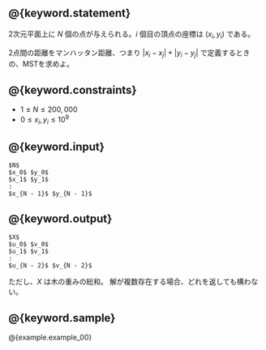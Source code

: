 ## @{keyword.statement}
2次元平面上に $N$ 個の点が与えられる。$i$ 個目の頂点の座標は $(x_i, y_i)$ である。 

2点間の距離をマンハッタン距離、つまり $|x_i - x_j| + |y_i - y_j|$ で定義するときの、MSTを求めよ。

## @{keyword.constraints}

- $1 \leq N \leq 200,000$
- $0 \leq x_i, y_i \leq 10^9$

## @{keyword.input}

~~~
$N$
$x_0$ $y_0$
$x_1$ $y_1$
:
$x_{N - 1}$ $y_{N - 1}$
~~~

## @{keyword.output}

~~~
$X$
$u_0$ $v_0$
$u_1$ $v_1$
:
$u_{N - 2}$ $v_{N - 2}$
~~~

ただし、$X$ は木の重みの総和。
解が複数存在する場合、どれを返しても構わない。


## @{keyword.sample}

@{example.example_00}

